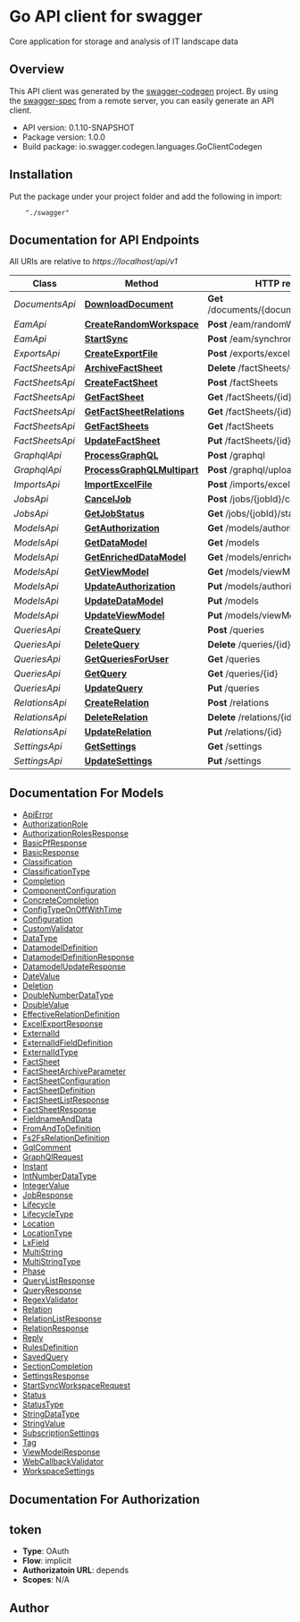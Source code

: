 # Go API client for swagger

Core application for storage and analysis of IT landscape data

## Overview
This API client was generated by the [swagger-codegen](https://github.com/swagger-api/swagger-codegen) project.  By using the [swagger-spec](https://github.com/swagger-api/swagger-spec) from a remote server, you can easily generate an API client.

- API version: 0.1.10-SNAPSHOT
- Package version: 1.0.0
- Build package: io.swagger.codegen.languages.GoClientCodegen

## Installation
Put the package under your project folder and add the following in import:
```
    "./swagger"
```

## Documentation for API Endpoints

All URIs are relative to *https://localhost/api/v1*

Class | Method | HTTP request | Description
------------ | ------------- | ------------- | -------------
*DocumentsApi* | [**DownloadDocument**](docs/DocumentsApi.md#downloaddocument) | **Get** /documents/{documentId}/download | downloadDocument
*EamApi* | [**CreateRandomWorkspace**](docs/EamApi.md#createrandomworkspace) | **Post** /eam/randomWorkspace | createRandomWorkspace
*EamApi* | [**StartSync**](docs/EamApi.md#startsync) | **Post** /eam/synchronize | startSync
*ExportsApi* | [**CreateExportFile**](docs/ExportsApi.md#createexportfile) | **Post** /exports/excel | createExportFile
*FactSheetsApi* | [**ArchiveFactSheet**](docs/FactSheetsApi.md#archivefactsheet) | **Delete** /factSheets/{id} | deleteFactSheet
*FactSheetsApi* | [**CreateFactSheet**](docs/FactSheetsApi.md#createfactsheet) | **Post** /factSheets | createFactSheet
*FactSheetsApi* | [**GetFactSheet**](docs/FactSheetsApi.md#getfactsheet) | **Get** /factSheets/{id} | getFactSheet
*FactSheetsApi* | [**GetFactSheetRelations**](docs/FactSheetsApi.md#getfactsheetrelations) | **Get** /factSheets/{id}/relations | getFactSheetRelations
*FactSheetsApi* | [**GetFactSheets**](docs/FactSheetsApi.md#getfactsheets) | **Get** /factSheets | getFactSheets
*FactSheetsApi* | [**UpdateFactSheet**](docs/FactSheetsApi.md#updatefactsheet) | **Put** /factSheets/{id} | updateFactSheet
*GraphqlApi* | [**ProcessGraphQL**](docs/GraphqlApi.md#processgraphql) | **Post** /graphql | processGraphQL
*GraphqlApi* | [**ProcessGraphQLMultipart**](docs/GraphqlApi.md#processgraphqlmultipart) | **Post** /graphql/upload | processGraphQLMultipart
*ImportsApi* | [**ImportExcelFile**](docs/ImportsApi.md#importexcelfile) | **Post** /imports/excel | importExcelFile
*JobsApi* | [**CancelJob**](docs/JobsApi.md#canceljob) | **Post** /jobs/{jobId}/cancel | cancelJob
*JobsApi* | [**GetJobStatus**](docs/JobsApi.md#getjobstatus) | **Get** /jobs/{jobId}/status | getJobStatus
*ModelsApi* | [**GetAuthorization**](docs/ModelsApi.md#getauthorization) | **Get** /models/authorization | getAuthorization
*ModelsApi* | [**GetDataModel**](docs/ModelsApi.md#getdatamodel) | **Get** /models | getDataModel
*ModelsApi* | [**GetEnrichedDataModel**](docs/ModelsApi.md#getenricheddatamodel) | **Get** /models/enriched | getEnrichedDataModel
*ModelsApi* | [**GetViewModel**](docs/ModelsApi.md#getviewmodel) | **Get** /models/viewModel | getViewModel
*ModelsApi* | [**UpdateAuthorization**](docs/ModelsApi.md#updateauthorization) | **Put** /models/authorization | updateAuthorization
*ModelsApi* | [**UpdateDataModel**](docs/ModelsApi.md#updatedatamodel) | **Put** /models | updateDataModel
*ModelsApi* | [**UpdateViewModel**](docs/ModelsApi.md#updateviewmodel) | **Put** /models/viewModel | updateViewModel
*QueriesApi* | [**CreateQuery**](docs/QueriesApi.md#createquery) | **Post** /queries | createQuery
*QueriesApi* | [**DeleteQuery**](docs/QueriesApi.md#deletequery) | **Delete** /queries/{id} | deleteQuery
*QueriesApi* | [**GetQueriesForUser**](docs/QueriesApi.md#getqueriesforuser) | **Get** /queries | getQueriesForUser
*QueriesApi* | [**GetQuery**](docs/QueriesApi.md#getquery) | **Get** /queries/{id} | getQuery
*QueriesApi* | [**UpdateQuery**](docs/QueriesApi.md#updatequery) | **Put** /queries | updateQuery
*RelationsApi* | [**CreateRelation**](docs/RelationsApi.md#createrelation) | **Post** /relations | createRelation
*RelationsApi* | [**DeleteRelation**](docs/RelationsApi.md#deleterelation) | **Delete** /relations/{id} | deleteRelation
*RelationsApi* | [**UpdateRelation**](docs/RelationsApi.md#updaterelation) | **Put** /relations/{id} | updateRelation
*SettingsApi* | [**GetSettings**](docs/SettingsApi.md#getsettings) | **Get** /settings | getSettings
*SettingsApi* | [**UpdateSettings**](docs/SettingsApi.md#updatesettings) | **Put** /settings | updateSettings


## Documentation For Models

 - [ApiError](docs/ApiError.md)
 - [AuthorizationRole](docs/AuthorizationRole.md)
 - [AuthorizationRolesResponse](docs/AuthorizationRolesResponse.md)
 - [BasicPfResponse](docs/BasicPfResponse.md)
 - [BasicResponse](docs/BasicResponse.md)
 - [Classification](docs/Classification.md)
 - [ClassificationType](docs/ClassificationType.md)
 - [Completion](docs/Completion.md)
 - [ComponentConfiguration](docs/ComponentConfiguration.md)
 - [ConcreteCompletion](docs/ConcreteCompletion.md)
 - [ConfigTypeOnOffWithTime](docs/ConfigTypeOnOffWithTime.md)
 - [Configuration](docs/Configuration.md)
 - [CustomValidator](docs/CustomValidator.md)
 - [DataType](docs/DataType.md)
 - [DatamodelDefinition](docs/DatamodelDefinition.md)
 - [DatamodelDefinitionResponse](docs/DatamodelDefinitionResponse.md)
 - [DatamodelUpdateResponse](docs/DatamodelUpdateResponse.md)
 - [DateValue](docs/DateValue.md)
 - [Deletion](docs/Deletion.md)
 - [DoubleNumberDataType](docs/DoubleNumberDataType.md)
 - [DoubleValue](docs/DoubleValue.md)
 - [EffectiveRelationDefinition](docs/EffectiveRelationDefinition.md)
 - [ExcelExportResponse](docs/ExcelExportResponse.md)
 - [ExternalId](docs/ExternalId.md)
 - [ExternalIdFieldDefinition](docs/ExternalIdFieldDefinition.md)
 - [ExternalIdType](docs/ExternalIdType.md)
 - [FactSheet](docs/FactSheet.md)
 - [FactSheetArchiveParameter](docs/FactSheetArchiveParameter.md)
 - [FactSheetConfiguration](docs/FactSheetConfiguration.md)
 - [FactSheetDefinition](docs/FactSheetDefinition.md)
 - [FactSheetListResponse](docs/FactSheetListResponse.md)
 - [FactSheetResponse](docs/FactSheetResponse.md)
 - [FieldnameAndData](docs/FieldnameAndData.md)
 - [FromAndToDefinition](docs/FromAndToDefinition.md)
 - [Fs2FsRelationDefinition](docs/Fs2FsRelationDefinition.md)
 - [GqlComment](docs/GqlComment.md)
 - [GraphQlRequest](docs/GraphQlRequest.md)
 - [Instant](docs/Instant.md)
 - [IntNumberDataType](docs/IntNumberDataType.md)
 - [IntegerValue](docs/IntegerValue.md)
 - [JobResponse](docs/JobResponse.md)
 - [Lifecycle](docs/Lifecycle.md)
 - [LifecycleType](docs/LifecycleType.md)
 - [Location](docs/Location.md)
 - [LocationType](docs/LocationType.md)
 - [LxField](docs/LxField.md)
 - [MultiString](docs/MultiString.md)
 - [MultiStringType](docs/MultiStringType.md)
 - [Phase](docs/Phase.md)
 - [QueryListResponse](docs/QueryListResponse.md)
 - [QueryResponse](docs/QueryResponse.md)
 - [RegexValidator](docs/RegexValidator.md)
 - [Relation](docs/Relation.md)
 - [RelationListResponse](docs/RelationListResponse.md)
 - [RelationResponse](docs/RelationResponse.md)
 - [Reply](docs/Reply.md)
 - [RulesDefinition](docs/RulesDefinition.md)
 - [SavedQuery](docs/SavedQuery.md)
 - [SectionCompletion](docs/SectionCompletion.md)
 - [SettingsResponse](docs/SettingsResponse.md)
 - [StartSyncWorkspaceRequest](docs/StartSyncWorkspaceRequest.md)
 - [Status](docs/Status.md)
 - [StatusType](docs/StatusType.md)
 - [StringDataType](docs/StringDataType.md)
 - [StringValue](docs/StringValue.md)
 - [SubscriptionSettings](docs/SubscriptionSettings.md)
 - [Tag](docs/Tag.md)
 - [ViewModelResponse](docs/ViewModelResponse.md)
 - [WebCallbackValidator](docs/WebCallbackValidator.md)
 - [WorkspaceSettings](docs/WorkspaceSettings.md)


## Documentation For Authorization


## token

- **Type**: OAuth
- **Flow**: implicit
- **Authorizatoin URL**: depends
- **Scopes**: N/A


## Author



